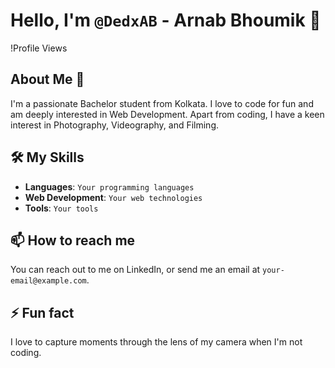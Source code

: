 # Hello, I'm `@DedxAB` - Arnab Bhoumik  👋

!Profile Views

## About Me 🚀
I'm a passionate Bachelor student from Kolkata. I love to code for fun and am deeply interested in Web Development. Apart from coding, I have a keen interest in Photography, Videography, and Filming.

## 🛠️ My Skills
- **Languages**: `Your programming languages`
- **Web Development**: `Your web technologies`
- **Tools**: `Your tools`

## 📫 How to reach me
You can reach out to me on LinkedIn, or send me an email at `your-email@example.com`.

## ⚡ Fun fact
I love to capture moments through the lens of my camera when I'm not coding.

